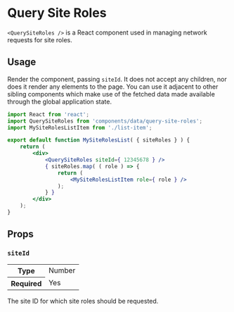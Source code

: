 Query Site Roles
================

`<QuerySiteRoles />` is a React component used in managing network requests for site roles.

## Usage

Render the component, passing `siteId`. It does not accept any children, nor does it render any elements to the page. You can use it adjacent to other sibling components which make use of the fetched data made available through the global application state.

```jsx
import React from 'react';
import QuerySiteRoles from 'components/data/query-site-roles';
import MySiteRolesListItem from './list-item';

export default function MySiteRolesList( { siteRoles } ) {
	return (
		<div>
			<QuerySiteRoles siteId={ 12345678 } />
			{ siteRoles.map( ( role ) => {
				return (
					<MySiteRolesListItem role={ role } />
				);
			} }
		</div>
	);
}
```

## Props

### `siteId`

<table>
	<tr><th>Type</th><td>Number</td></tr>
	<tr><th>Required</th><td>Yes</td></tr>
</table>

The site ID for which site roles should be requested.
